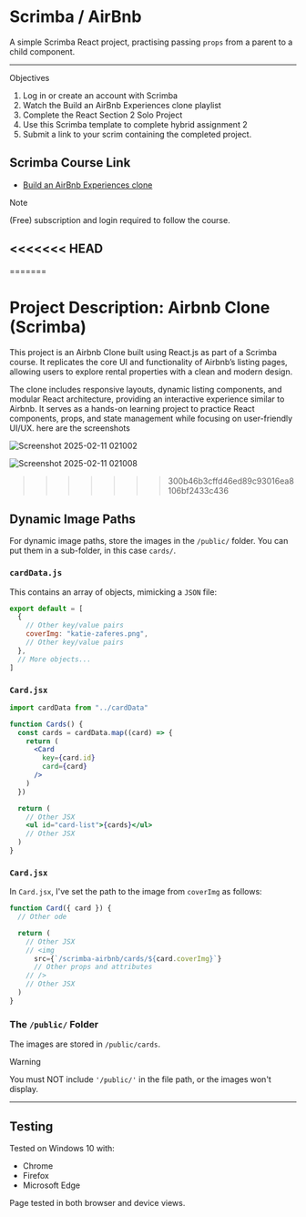 # Scrimba / AirBnb

A simple Scrimba React project, practising passing `props` from a parent to a child component.

---
Objectives
1.	Log in or create an account with Scrimba
2.	Watch the Build an AirBnb Experiences clone playlist
3.	Complete the React Section 2 Solo Project
4.	Use this Scrimba template to complete hybrid assignment 2
5.	Submit a link to your scrim containing the completed project.


## Scrimba Course Link

- [Build an AirBnb Experiences clone](https://scrimba.com/playlist/pqQgrcN)

> [!NOTE]
> (Free) subscription and login required to follow the course.

<<<<<<< HEAD
---
=======
<h1>Project Description: Airbnb Clone (Scrimba)</h1>
This project is an Airbnb Clone built using React.js as part of a Scrimba course. It replicates the core UI and functionality of Airbnb’s listing pages, allowing users to explore rental properties with a clean and modern design.

The clone includes responsive layouts, dynamic listing components, and modular React architecture, providing an interactive experience similar to Airbnb. It serves as a hands-on learning project to practice React components, props, and state management while focusing on user-friendly UI/UX.
here are the screenshots

![Screenshot 2025-02-11 021002](https://github.com/user-attachments/assets/81349b96-81c3-4c02-92ef-d0e0b9ac66b6)

![Screenshot 2025-02-11 021008](https://github.com/user-attachments/assets/d32574d1-27af-4c19-a84b-928ef5ad5234)
>>>>>>> 300b46b3cffd46ed89c93016ea8106bf2433c436



## Dynamic Image Paths

For dynamic image paths, store the images in the `/public/` folder. You can put them in a sub-folder, in this case `cards/`.

### `cardData.js`

This contains an array of objects, mimicking a `JSON` file:

```JavaScript
export default = [
  {
    // Other key/value pairs
    coverImg: "katie-zaferes.png",
    // Other key/value pairs
  },
  // More objects...
]
```

### `Card.jsx`

```jsx
import cardData from "../cardData"

function Cards() {
  const cards = cardData.map((card) => {
    return (
      <Card
        key={card.id}
        card={card}
      />
    )
  })

  return (
    // Other JSX
    <ul id="card-list">{cards}</ul>
    // Other JSX
  )
}
```

### `Card.jsx`

In `Card.jsx`, I've set the path to the image from `coverImg` as follows:

```jsx
function Card({ card }) {
  // Other ode

  return (
    // Other JSX
    // <img
      src={`/scrimba-airbnb/cards/${card.coverImg}`}
      // Other props and attributes
    // />
    // Other JSX
  )
}
```

### The `/public/` Folder

The images are stored in `/public/cards`.

> [!WARNING]
> You must NOT include `'/public/'` in the file path, or the images won't display.

---

## Testing

Tested on Windows 10 with:

- Chrome
- Firefox
- Microsoft Edge

Page tested in both browser and device views.
